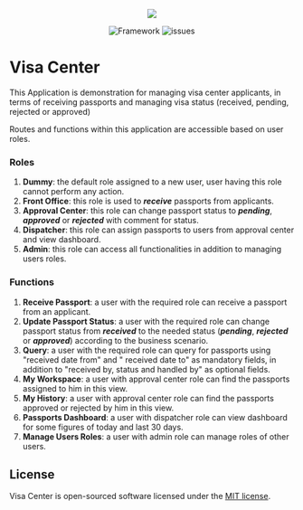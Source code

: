<p align="center">
<img src="https://i.ibb.co/FKN62gq/Visa-Center.png" align="center">
</p>

<p align="center">
<img src="https://img.shields.io/badge/framework-Laravel-red" alt="Framework">
<img src="https://img.shields.io/github/issues/ALatif8/VisaCenter" alt="issues">
</p>

# Visa Center

This Application is demonstration for managing visa center applicants, in terms of receiving passports and managing visa status (received, pending, rejected or approved) 

Routes and functions within this application are accessible based on user roles.


### Roles
1. **Dummy**: the default role assigned to a new user, user having this role cannot perform any action.
2. **Front Office**: this role is used to ***receive*** passports from applicants.
3. **Approval Center**: this role can change passport status to ***pending***, ***approved*** or ***rejected*** with comment for status.
4. **Dispatcher**: this role can assign passports to users from approval center and view dashboard.
5. **Admin**: this role can access all functionalities in addition to managing users roles.

### Functions
1. **Receive Passport**: a user with the required role can receive a passport from an applicant.
2. **Update Passport Status**: a user with the required role can change passport status from ***received*** to the needed status (***pending***, ***rejected*** or ***approved***) according to the business scenario.
3. **Query**: a user with the required role can query for passports using "received date from" and " received date to" as mandatory fields, in addition to "received by, status and handled by" as optional fields.
4. **My Workspace**:  a user with approval center role can find the passports assigned to him in this view.
5. **My History**: a user with approval center role can find the passports approved or rejected by him in this view.
6. **Passports Dashboard**: a user with dispatcher role can view dashboard for some figures of today and last 30 days.
7. **Manage Users Roles**: a user with admin role can manage roles of other users.

## License

Visa Center is open-sourced software licensed under the [MIT license](https://opensource.org/licenses/MIT).
